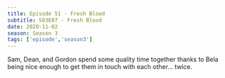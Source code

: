 ```yaml
---
title: Episode 51 - Fresh Blood
subtitle: S03E07 - Fresh Blood
date: 2020-11-02
season: Season 3
tags: ['episode','season3']
---
```


Sam, Dean, and Gordon spend some quality time together thanks to Bela being nice enough to get them in touch with each other... twice.

<iframe src="https://cast.rocks/player/27557/Supernatural-51-Fresh-Blood.mp3?episodeTitle=Episode%2051%20-%20Fresh%20Blood&podcastTitle=Couple%20of%20Idjits&episodeDate=November%201st%2C%202020&imageURL=https%3A%2F%2Fcast.rocks%2Fhosting%2F27557%2Ffeeds%2FCAURZ.jpg" style="border: none; min-height: 265px; max-height: 320px; max-width: 558px; min-wi
